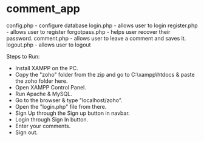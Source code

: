 # comment_app
config.php - configure database
login.php - allows user to login
register.php - allows user to register
forgotpass.php - helps user recover their password.
comment.php - allows user to leave a comment and saves it.
logout.php - allows user to logout

Steps to Run:

- Install XAMPP on the PC.
- Copy the "zoho" folder from the zip and go to C:\xampp\htdocs & paste the zoho folder here.
- Open XAMPP Control Panel.
- Run Apache & MySQL.
- Go to the browser & type "localhost/zoho".
- Open the "login.php" file from there.
- Sign Up through the Sign up button in navbar.
- Login through Sign In button.
- Enter your comments.
- Sign out.
